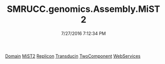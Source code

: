 ﻿---
title: SMRUCC.genomics.Assembly.MiST2
date: 7/27/2016 7:12:34 PM
---

[Domain](T-SMRUCC.genomics.Assembly.MiST2.Domain.html)
[MiST2](T-SMRUCC.genomics.Assembly.MiST2.MiST2.html)
[Replicon](T-SMRUCC.genomics.Assembly.MiST2.Replicon.html)
[Transducin](T-SMRUCC.genomics.Assembly.MiST2.Transducin.html)
[TwoComponent](T-SMRUCC.genomics.Assembly.MiST2.TwoComponent.html)
[WebServices](T-SMRUCC.genomics.Assembly.MiST2.WebServices.html)
